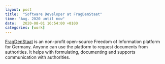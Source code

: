 ```yaml
---
layout: post
title:  "Software Developer at FragDenStaat"
time: "Aug. 2020 until now"
date:   2020-08-01 16:54:00 +0100
categories: [work]
---
```

[FragDenStaat] is an non-profit open-source Freedom of Information platform for Germany. Anyone can use the platform to request documents from authorities. It helps with formulating, documenting and supports communication with authorities.

[FragDenStaat]:https://fragdenstaat.de/
